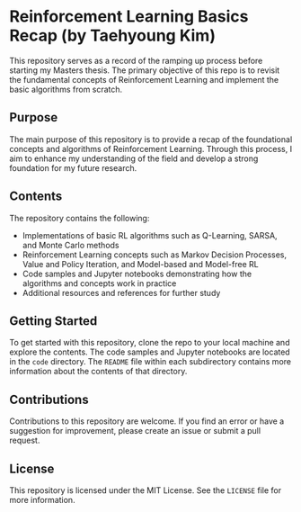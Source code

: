 # Reinforcement Learning Basics Recap (by Taehyoung Kim)

This repository serves as a record of the ramping up process before starting my Masters thesis. The primary objective of this repo is to revisit the fundamental concepts of Reinforcement Learning and implement the basic algorithms from scratch.

## Purpose

The main purpose of this repository is to provide a recap of the foundational concepts and algorithms of Reinforcement Learning. Through this process, I aim to enhance my understanding of the field and develop a strong foundation for my future research.

## Contents

The repository contains the following:

- Implementations of basic RL algorithms such as Q-Learning, SARSA, and Monte Carlo methods
- Reinforcement Learning concepts such as Markov Decision Processes, Value and Policy Iteration, and Model-based and Model-free RL
- Code samples and Jupyter notebooks demonstrating how the algorithms and concepts work in practice
- Additional resources and references for further study

## Getting Started

To get started with this repository, clone the repo to your local machine and explore the contents. The code samples and Jupyter notebooks are located in the `code` directory. The `README` file within each subdirectory contains more information about the contents of that directory.

## Contributions

Contributions to this repository are welcome. If you find an error or have a suggestion for improvement, please create an issue or submit a pull request.

## License

This repository is licensed under the MIT License. See the `LICENSE` file for more information.
